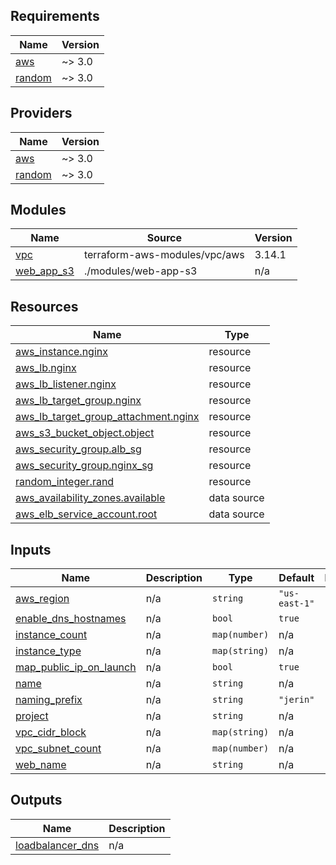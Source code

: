 ## Requirements

| Name | Version |
|------|---------|
| <a name="requirement_aws"></a> [aws](#requirement\_aws) | ~> 3.0 |
| <a name="requirement_random"></a> [random](#requirement\_random) | ~> 3.0 |

## Providers

| Name | Version |
|------|---------|
| <a name="provider_aws"></a> [aws](#provider\_aws) | ~> 3.0 |
| <a name="provider_random"></a> [random](#provider\_random) | ~> 3.0 |

## Modules

| Name | Source | Version |
|------|--------|---------|
| <a name="module_vpc"></a> [vpc](#module\_vpc) | terraform-aws-modules/vpc/aws | 3.14.1 |
| <a name="module_web_app_s3"></a> [web\_app\_s3](#module\_web\_app\_s3) | ./modules/web-app-s3 | n/a |

## Resources

| Name | Type |
|------|------|
| [aws_instance.nginx](https://registry.terraform.io/providers/hashicorp/aws/latest/docs/resources/instance) | resource |
| [aws_lb.nginx](https://registry.terraform.io/providers/hashicorp/aws/latest/docs/resources/lb) | resource |
| [aws_lb_listener.nginx](https://registry.terraform.io/providers/hashicorp/aws/latest/docs/resources/lb_listener) | resource |
| [aws_lb_target_group.nginx](https://registry.terraform.io/providers/hashicorp/aws/latest/docs/resources/lb_target_group) | resource |
| [aws_lb_target_group_attachment.nginx](https://registry.terraform.io/providers/hashicorp/aws/latest/docs/resources/lb_target_group_attachment) | resource |
| [aws_s3_bucket_object.object](https://registry.terraform.io/providers/hashicorp/aws/latest/docs/resources/s3_bucket_object) | resource |
| [aws_security_group.alb_sg](https://registry.terraform.io/providers/hashicorp/aws/latest/docs/resources/security_group) | resource |
| [aws_security_group.nginx_sg](https://registry.terraform.io/providers/hashicorp/aws/latest/docs/resources/security_group) | resource |
| [random_integer.rand](https://registry.terraform.io/providers/hashicorp/random/latest/docs/resources/integer) | resource |
| [aws_availability_zones.available](https://registry.terraform.io/providers/hashicorp/aws/latest/docs/data-sources/availability_zones) | data source |
| [aws_elb_service_account.root](https://registry.terraform.io/providers/hashicorp/aws/latest/docs/data-sources/elb_service_account) | data source |

## Inputs

| Name | Description | Type | Default | Required |
|------|-------------|------|---------|:--------:|
| <a name="input_aws_region"></a> [aws\_region](#input\_aws\_region) | n/a | `string` | `"us-east-1"` | no |
| <a name="input_enable_dns_hostnames"></a> [enable\_dns\_hostnames](#input\_enable\_dns\_hostnames) | n/a | `bool` | `true` | no |
| <a name="input_instance_count"></a> [instance\_count](#input\_instance\_count) | n/a | `map(number)` | n/a | yes |
| <a name="input_instance_type"></a> [instance\_type](#input\_instance\_type) | n/a | `map(string)` | n/a | yes |
| <a name="input_map_public_ip_on_launch"></a> [map\_public\_ip\_on\_launch](#input\_map\_public\_ip\_on\_launch) | n/a | `bool` | `true` | no |
| <a name="input_name"></a> [name](#input\_name) | n/a | `string` | n/a | yes |
| <a name="input_naming_prefix"></a> [naming\_prefix](#input\_naming\_prefix) | n/a | `string` | `"jerin"` | no |
| <a name="input_project"></a> [project](#input\_project) | n/a | `string` | n/a | yes |
| <a name="input_vpc_cidr_block"></a> [vpc\_cidr\_block](#input\_vpc\_cidr\_block) | n/a | `map(string)` | n/a | yes |
| <a name="input_vpc_subnet_count"></a> [vpc\_subnet\_count](#input\_vpc\_subnet\_count) | n/a | `map(number)` | n/a | yes |
| <a name="input_web_name"></a> [web\_name](#input\_web\_name) | n/a | `string` | n/a | yes |

## Outputs

| Name | Description |
|------|-------------|
| <a name="output_loadbalancer_dns"></a> [loadbalancer\_dns](#output\_loadbalancer\_dns) | n/a |
